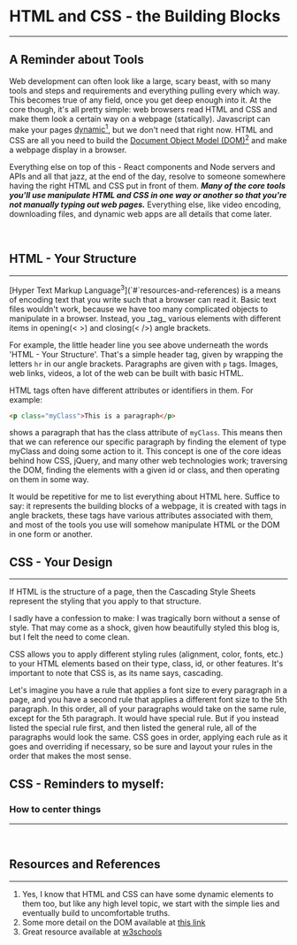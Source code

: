 # HTML and CSS - the Building Blocks

<hr>

## A Reminder about Tools

Web development can often look like a large, scary beast, with so many tools and steps and requirements and everything pulling every which way. This becomes true of any field, once you get deep enough into it. At the core though, it's all pretty simple: web browsers read HTML and CSS and make them look a certain way on a webpage (statically). Javascript can make your pages [dynamic<sup>1</sup>](`#`resources-and-references), but we don't need that right now. HTML and CSS are all you need to build the [Document Object Model (DOM)<sup>2</sup>](`#`resources-and-references) and make a webpage display in a browser.

Everything else on top of this - React components and Node servers and APIs and all that jazz, at the end of the day, resolve to someone somewhere having the right HTML and CSS put in front of them. _**Many of the core tools you'll use manipulate HTML and CSS in one way or another so that you're not manually typing out web pages.**_ Everything else, like video encoding, downloading files, and dynamic web apps are all details that come later.

<br>

## HTML - Your Structure

<hr>
[Hyper Text Markup Language<sup>3</sup>](`#`resources-and-references) is a means of encoding text that you write such that a browser can read it. Basic text files wouldn't work, because we have too many complicated objects to manipulate in a browser. Instead, you _tag_ various elements with different items in opening(< >) and closing(< />) angle brackets.

For example, the little header line you see above underneath the words 'HTML - Your Structure'. That's a simple header tag, given by wrapping the letters `hr` in our angle brackets. Paragraphs are given with `p` tags. Images, web links, videos, a lot of the web can be built with basic HTML.

HTML tags often have different attributes or identifiers in them. For example:

```html
<p class="myClass">This is a paragraph</p>
```

shows a paragraph that has the class attribute of `myClass`. This means then that we can reference our specific paragraph by finding the element of type myClass and doing some action to it. This concept is one of the core ideas behind how CSS, jQuery, and many other web technologies work; traversing the DOM, finding the elements with a given id or class, and then operating on them in some way.

It would be repetitive for me to list everything about HTML here. Suffice to say: it represents the building blocks of a webpage, it is created with tags in angle brackets, these tags have various attributes associated with them, and most of the tools you use will somehow manipulate HTML or the DOM in one form or another.
<br>

## CSS - Your Design

<hr>
If HTML is the structure of a page, then the Cascading Style Sheets represent the styling that you apply to that structure.

I sadly have a confession to make: I was tragically born without a sense of style. That may come as a shock, given how beautifully styled this blog is, but I felt the need to come clean.

CSS allows you to apply different styling rules (alignment, color, fonts, etc.) to your HTML elements based on their type, class, id, or other features. It's important to note that CSS is, as its name says, cascading.

Let's imagine you have a rule that applies a font size to every paragraph in a page, and you have a second rule that applies a different font size to the 5th paragraph. In this order, all of your paragraphs would take on the same rule, except for the 5th paragraph. It would have special rule. But if you instead listed the special rule first, and then listed the general rule, all of the paragraphs would look the same. CSS goes in order, applying each rule as it goes and overriding if necessary, so be sure and layout your rules in the order that makes the most sense.
<br>

## CSS - Reminders to myself:

### How to center things

<hr>
<br>

## Resources and References

<hr>

1. Yes, I know that HTML and CSS can have some dynamic elements to them too, but like any high level topic, we start with the simple lies and eventually build to uncomfortable truths.
2. Some more detail on the DOM available at <a href="https://www.w3schools.com/whatis/whatis_htmldom.asp" target="_blank">this link</a>
3. Great resource available at <a href="https://www.w3schools.com/html/default.asp" target="_blank">w3schools</a>
